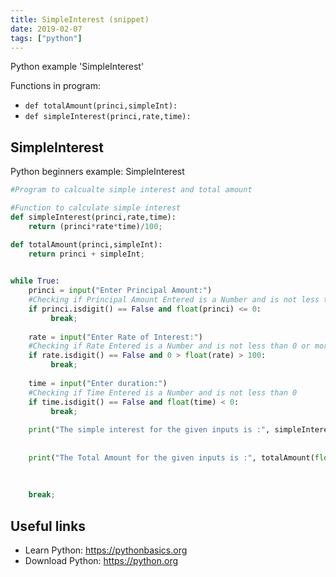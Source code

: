 ```yaml
---
title: SimpleInterest (snippet)
date: 2019-02-07
tags: ["python"]
---
```

Python example 'SimpleInterest'

Functions in program: 
* `def totalAmount(princi,simpleInt):`
* `def simpleInterest(princi,rate,time):`

## SimpleInterest

Python beginners example: SimpleInterest

```python
#Program to calcualte simple interest and total amount

#Function to calculate simple interest
def simpleInterest(princi,rate,time):
    return (princi*rate*time)/100;

def totalAmount(princi,simpleInt):
    return princi + simpleInt;
    

while True:
    princi = input("Enter Principal Amount:")
    #Checking if Principal Amount Entered is a Number and is not less than 0
    if princi.isdigit() == False and float(princi) <= 0:
         break;
    
    rate = input("Enter Rate of Interest:")
    #Checking if Rate Entered is a Number and is not less than 0 or more than 100
    if rate.isdigit() == False and 0 > float(rate) > 100:
         break;
    
    time = input("Enter duration:")
    #Checking if Time Entered is a Number and is not less than 0
    if time.isdigit() == False and float(time) < 0:
         break;
    
    print("The simple interest for the given inputs is :", simpleInterest(float(princi),
                                                                          float(rate),
                                                                          float(time)))
    print("The Total Amount for the given inputs is :", totalAmount(float(princi),
                                                                        simpleInterest(float(princi),
                                                                                       float(rate),
                                                                                       float(time))))
    break;

```

## Useful links

- Learn Python: https://pythonbasics.org
- Download Python: https://python.org
